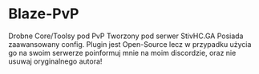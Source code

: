 # Blaze-PvP
Drobne Core/Toolsy pod PvP
Tworzony pod serwer StivHC.GA
Posiada zaawansowany config.
Plugin jest Open-Source lecz w przypadku użycia go na swoim serwerze poinformuj mnie na moim discordzie, oraz nie usuwaj oryginalnego autora!
